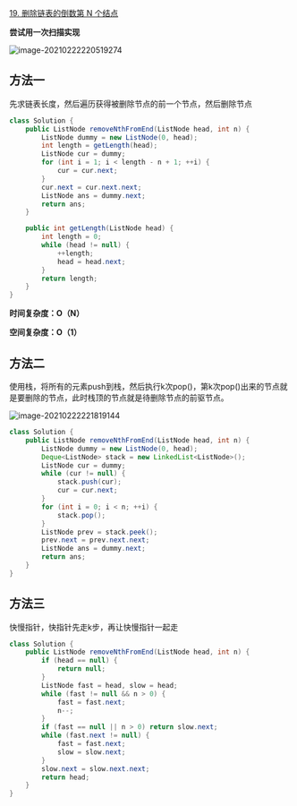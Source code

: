 [19. 删除链表的倒数第 N 个结点](https://leetcode-cn.com/problems/remove-nth-node-from-end-of-list/)

**尝试用一次扫描实现**

![image-20210222220519274](http://img.fosuchao.com/image-20210222220519274.png)



## 方法一

先求链表长度，然后遍历获得被删除节点的前一个节点，然后删除节点

```java
class Solution {
    public ListNode removeNthFromEnd(ListNode head, int n) {
        ListNode dummy = new ListNode(0, head);
        int length = getLength(head);
        ListNode cur = dummy;
        for (int i = 1; i < length - n + 1; ++i) {
            cur = cur.next;
        }
        cur.next = cur.next.next;
        ListNode ans = dummy.next;
        return ans;
    }

    public int getLength(ListNode head) {
        int length = 0;
        while (head != null) {
            ++length;
            head = head.next;
        }
        return length;
    }
}
```

**时间复杂度：O（N）**

**空间复杂度：O（1）**

## 方法二

使用栈，将所有的元素push到栈，然后执行k次pop()，第k次pop()出来的节点就是要删除的节点，此时栈顶的节点就是待删除节点的前驱节点。

![image-20210222221819144](http://img.fosuchao.com/image-20210222221819144.png)

```java
class Solution {
    public ListNode removeNthFromEnd(ListNode head, int n) {
        ListNode dummy = new ListNode(0, head);
        Deque<ListNode> stack = new LinkedList<ListNode>();
        ListNode cur = dummy;
        while (cur != null) {
            stack.push(cur);
            cur = cur.next;
        }
        for (int i = 0; i < n; ++i) {
            stack.pop();
        }
        ListNode prev = stack.peek();
        prev.next = prev.next.next;
        ListNode ans = dummy.next;
        return ans;
    }
}
```



## 方法三

快慢指针，快指针先走k步，再让快慢指针一起走

```java
class Solution {
    public ListNode removeNthFromEnd(ListNode head, int n) {
        if (head == null) {
            return null;
        }
        ListNode fast = head, slow = head;
        while (fast != null && n > 0) {
            fast = fast.next;
            n--;
        }
        if (fast == null || n > 0) return slow.next;
        while (fast.next != null) {
            fast = fast.next;
            slow = slow.next;
        }
        slow.next = slow.next.next;
        return head;
    }
}
```

